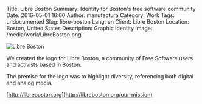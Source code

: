 Title: Libre Boston
Summary: Identity for Boston's free software community
Date: 2016-05-01 16:00
Author: manufactura
Category: Work
Tags: undocumented
Slug: libre-boston
Lang: en
Client: Libre Boston
Location: Boston, United States
Description: Graphic identity
Image: /media/work/LibreBoston.png


![Libre Boston]({filename}/media/work/LibreBoston.png)

We created the logo for Libre Boston, a community of Free Software users and activists based in Boston.

The premise for the logo was to highlight diversity, referencing both digital and analog media.

[http://libreboston.org](http://libreboston.org/our-mission)

